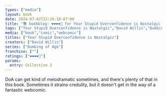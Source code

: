 ```yaml
---
types: ["media"]
layout: book
date: 2024-07-02T22:26:18-07:00
title: "📚 bookblog: ❤️❤️❤️❤️🖤 for Your Stupid Overconfidence is Nostalgic (A Third Dumbing of Age Collection), by David Willis"
tags: ["Your Stupid Overconfidence is Nostalgic","David Willis","Dumbing of Age","webcomics"]
media: ["book","comic","webcomic"]
titles: ["Your Stupid Overconfidence is Nostalgic"]
creators: ["David Willis"]
series: ["Dumbing of Age"]
franchise: [""]
ratings: ["❤️❤️❤️❤️🖤"]
params:
  entry: Collection 3
---
```


DoA can get kind of melodramatic sometimes, and there's plenty of that in this book. Sometimes it strains credulity, but it doesn't get in the way of a fantastic webcomic.
